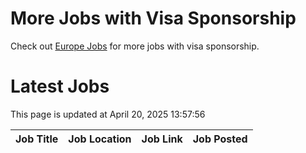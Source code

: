 # More Jobs with Visa Sponsorship

Check out [Europe Jobs](https://github.com/sureshparimi/europejobs#latest-jobs) for more jobs with visa sponsorship.

# Latest Jobs

This page is updated at April 20, 2025 13:57:56

| Job Title | Job Location | Job Link | Job Posted |
| --- | --- | --- | --- |
